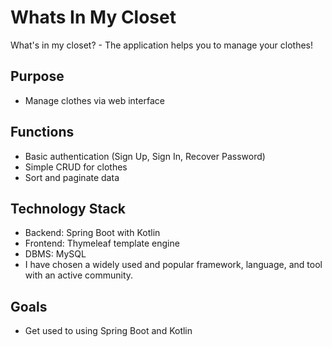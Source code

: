 # Whats In My Closet
What's in my closet? - The application helps you to manage your clothes!

## Purpose
- Manage clothes via web interface

## Functions
- Basic authentication (Sign Up, Sign In, Recover Password)
- Simple CRUD for clothes
- Sort and paginate data

## Technology Stack
- Backend: Spring Boot with Kotlin
- Frontend: Thymeleaf template engine
- DBMS: MySQL
- I have chosen a widely used and popular framework, language, and tool with an active community.

## Goals
- Get used to using Spring Boot and Kotlin

